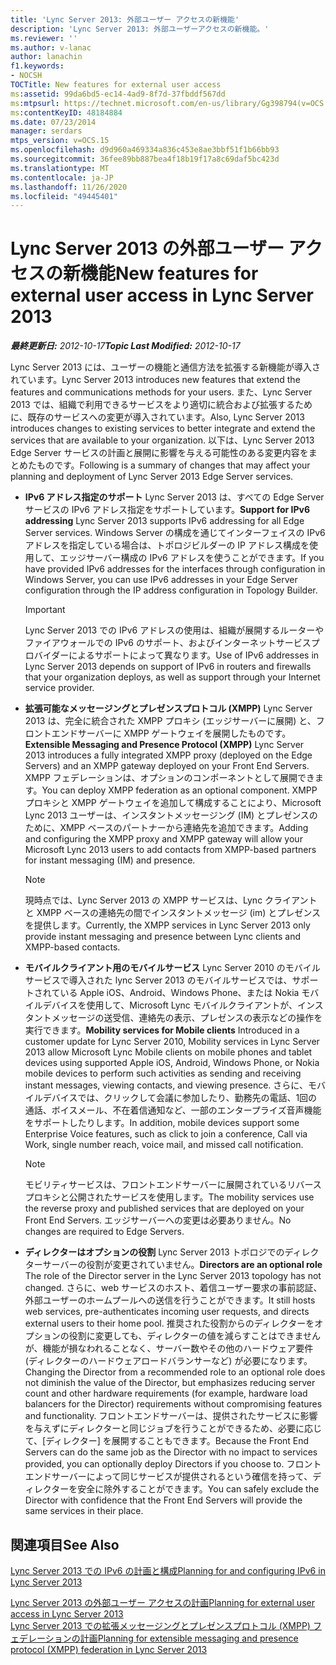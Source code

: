 ```yaml
---
title: 'Lync Server 2013: 外部ユーザー アクセスの新機能'
description: 'Lync Server 2013: 外部ユーザーアクセスの新機能。'
ms.reviewer: ''
ms.author: v-lanac
author: lanachin
f1.keywords:
- NOCSH
TOCTitle: New features for external user access
ms:assetid: 99da6bd5-ec14-4ad9-8f7d-37fbddf567dd
ms:mtpsurl: https://technet.microsoft.com/en-us/library/Gg398794(v=OCS.15)
ms:contentKeyID: 48184884
ms.date: 07/23/2014
manager: serdars
mtps_version: v=OCS.15
ms.openlocfilehash: d9d960a469334a836c453e8ae3bbf51f1b66bb93
ms.sourcegitcommit: 36fee89bb887bea4f18b19f17a8c69daf5bc423d
ms.translationtype: MT
ms.contentlocale: ja-JP
ms.lasthandoff: 11/26/2020
ms.locfileid: "49445401"
---
```

# <a name="new-features-for-external-user-access-in-lync-server-2013"></a><span data-ttu-id="6e3a5-103">Lync Server 2013 の外部ユーザー アクセスの新機能</span><span class="sxs-lookup"><span data-stu-id="6e3a5-103">New features for external user access in Lync Server 2013</span></span>

<div data-xmlns="http://www.w3.org/1999/xhtml">

<div class="topic" data-xmlns="http://www.w3.org/1999/xhtml" data-msxsl="urn:schemas-microsoft-com:xslt" data-cs="https://msdn.microsoft.com/">

<div data-asp="https://msdn2.microsoft.com/asp">



</div>

<div id="mainSection">

<div id="mainBody"><span data-ttu-id="6e3a5-104">

<span> </span></span><span class="sxs-lookup"><span data-stu-id="6e3a5-104">

<span> </span></span></span>

<span data-ttu-id="6e3a5-105">_**最終更新日:** 2012-10-17_</span><span class="sxs-lookup"><span data-stu-id="6e3a5-105">_**Topic Last Modified:** 2012-10-17_</span></span>

<span data-ttu-id="6e3a5-106">Lync Server 2013 には、ユーザーの機能と通信方法を拡張する新機能が導入されています。</span><span class="sxs-lookup"><span data-stu-id="6e3a5-106">Lync Server 2013 introduces new features that extend the features and communications methods for your users.</span></span> <span data-ttu-id="6e3a5-107">また、Lync Server 2013 では、組織で利用できるサービスをより適切に統合および拡張するために、既存のサービスへの変更が導入されています。</span><span class="sxs-lookup"><span data-stu-id="6e3a5-107">Also, Lync Server 2013 introduces changes to existing services to better integrate and extend the services that are available to your organization.</span></span> <span data-ttu-id="6e3a5-108">以下は、Lync Server 2013 Edge Server サービスの計画と展開に影響を与える可能性のある変更内容をまとめたものです。</span><span class="sxs-lookup"><span data-stu-id="6e3a5-108">Following is a summary of changes that may affect your planning and deployment of Lync Server 2013 Edge Server services.</span></span>

  - <span data-ttu-id="6e3a5-109">**IPv6 アドレス指定のサポート**   Lync Server 2013 は、すべての Edge Server サービスの IPv6 アドレス指定をサポートしています。</span><span class="sxs-lookup"><span data-stu-id="6e3a5-109">**Support for IPv6 addressing**   Lync Server 2013 supports IPv6 addressing for all Edge Server services.</span></span> <span data-ttu-id="6e3a5-110">Windows Server の構成を通じてインターフェイスの IPv6 アドレスを指定している場合は、トポロジビルダーの IP アドレス構成を使用して、エッジサーバー構成の IPv6 アドレスを使うことができます。</span><span class="sxs-lookup"><span data-stu-id="6e3a5-110">If you have provided IPv6 addresses for the interfaces through configuration in Windows Server, you can use IPv6 addresses in your Edge Server configuration through the IP address configuration in Topology Builder.</span></span>
    
    <div>
    

    > [!IMPORTANT]  
    > <span data-ttu-id="6e3a5-111">Lync Server 2013 での IPv6 アドレスの使用は、組織が展開するルーターやファイアウォールでの IPv6 のサポート、およびインターネットサービスプロバイダーによるサポートによって異なります。</span><span class="sxs-lookup"><span data-stu-id="6e3a5-111">Use of IPv6 addresses in Lync Server 2013 depends on support of IPv6 in routers and firewalls that your organization deploys, as well as support through your Internet service provider.</span></span>

    
    </div>

  - <span data-ttu-id="6e3a5-112">**拡張可能なメッセージングとプレゼンスプロトコル (XMPP)**   Lync Server 2013 は、完全に統合された XMPP プロキシ (エッジサーバーに展開) と、フロントエンドサーバーに XMPP ゲートウェイを展開したものです。</span><span class="sxs-lookup"><span data-stu-id="6e3a5-112">**Extensible Messaging and Presence Protocol (XMPP)**   Lync Server 2013 introduces a fully integrated XMPP proxy (deployed on the Edge Servers) and an XMPP gateway deployed on your Front End Servers.</span></span> <span data-ttu-id="6e3a5-113">XMPP フェデレーションは、オプションのコンポーネントとして展開できます。</span><span class="sxs-lookup"><span data-stu-id="6e3a5-113">You can deploy XMPP federation as an optional component.</span></span> <span data-ttu-id="6e3a5-114">XMPP プロキシと XMPP ゲートウェイを追加して構成することにより、Microsoft Lync 2013 ユーザーは、インスタントメッセージング (IM) とプレゼンスのために、XMPP ベースのパートナーから連絡先を追加できます。</span><span class="sxs-lookup"><span data-stu-id="6e3a5-114">Adding and configuring the XMPP proxy and XMPP gateway will allow your Microsoft Lync 2013 users to add contacts from XMPP-based partners for instant messaging (IM) and presence.</span></span>
    
    <div>
    

    > [!NOTE]  
    > <span data-ttu-id="6e3a5-115">現時点では、Lync Server 2013 の XMPP サービスは、Lync クライアントと XMPP ベースの連絡先の間でインスタントメッセージ (im) とプレゼンスを提供します。</span><span class="sxs-lookup"><span data-stu-id="6e3a5-115">Currently, the XMPP services in Lync Server 2013 only provide instant messaging and presence between Lync clients and XMPP-based contacts.</span></span>

    
    </div>

  - <span data-ttu-id="6e3a5-116">**モバイルクライアント用のモバイルサービス**   Lync Server 2010 のモバイルサービスで導入された lync Server 2013 のモバイルサービスでは、サポートされている Apple iOS、Android、Windows Phone、または Nokia モバイルデバイスを使用して、Microsoft Lync モバイルクライアントが、インスタントメッセージの送受信、連絡先の表示、プレゼンスの表示などの操作を実行できます。</span><span class="sxs-lookup"><span data-stu-id="6e3a5-116">**Mobility services for Mobile clients**   Introduced in a customer update for Lync Server 2010, Mobility services in Lync Server 2013 allow Microsoft Lync Mobile clients on mobile phones and tablet devices using supported Apple iOS, Android, Windows Phone, or Nokia mobile devices to perform such activities as sending and receiving instant messages, viewing contacts, and viewing presence.</span></span> <span data-ttu-id="6e3a5-117">さらに、モバイルデバイスでは、クリックして会議に参加したり、勤務先の電話、1回の通話、ボイスメール、不在着信通知など、一部のエンタープライズ音声機能をサポートしたりします。</span><span class="sxs-lookup"><span data-stu-id="6e3a5-117">In addition, mobile devices support some Enterprise Voice features, such as click to join a conference, Call via Work, single number reach, voice mail, and missed call notification.</span></span>
    
    <div>
    

    > [!NOTE]  
    > <span data-ttu-id="6e3a5-118">モビリティサービスは、フロントエンドサーバーに展開されているリバースプロキシと公開されたサービスを使用します。</span><span class="sxs-lookup"><span data-stu-id="6e3a5-118">The mobility services use the reverse proxy and published services that are deployed on your Front End Servers.</span></span> <span data-ttu-id="6e3a5-119">エッジサーバーへの変更は必要ありません。</span><span class="sxs-lookup"><span data-stu-id="6e3a5-119">No changes are required to Edge Servers.</span></span>

    
    </div>

  - <span data-ttu-id="6e3a5-120">**ディレクターはオプションの役割**   Lync Server 2013 トポロジでのディレクターサーバーの役割が変更されていません。</span><span class="sxs-lookup"><span data-stu-id="6e3a5-120">**Directors are an optional role**   The role of the Director server in the Lync Server 2013 topology has not changed.</span></span> <span data-ttu-id="6e3a5-121">さらに、web サービスのホスト、着信ユーザー要求の事前認証、外部ユーザーのホームプールへの送信を行うことができます。</span><span class="sxs-lookup"><span data-stu-id="6e3a5-121">It still hosts web services, pre-authenticates incoming user requests, and directs external users to their home pool.</span></span> <span data-ttu-id="6e3a5-122">推奨された役割からのディレクターをオプションの役割に変更しても、ディレクターの値を減らすことはできませんが、機能が損なわれることなく、サーバー数やその他のハードウェア要件 (ディレクターのハードウェアロードバランサーなど) が必要になります。</span><span class="sxs-lookup"><span data-stu-id="6e3a5-122">Changing the Director from a recommended role to an optional role does not diminish the value of the Director, but emphasizes reducing server count and other hardware requirements (for example, hardware load balancers for the Director) requirements without compromising features and functionality.</span></span> <span data-ttu-id="6e3a5-123">フロントエンドサーバーは、提供されたサービスに影響を与えずにディレクターと同じジョブを行うことができるため、必要に応じて、[ディレクター] を展開することもできます。</span><span class="sxs-lookup"><span data-stu-id="6e3a5-123">Because the Front End Servers can do the same job as the Director with no impact to services provided, you can optionally deploy Directors if you choose to.</span></span> <span data-ttu-id="6e3a5-124">フロントエンドサーバーによって同じサービスが提供されるという確信を持って、ディレクターを安全に除外することができます。</span><span class="sxs-lookup"><span data-stu-id="6e3a5-124">You can safely exclude the Director with confidence that the Front End Servers will provide the same services in their place.</span></span>

<div>

## <a name="see-also"></a><span data-ttu-id="6e3a5-125">関連項目</span><span class="sxs-lookup"><span data-stu-id="6e3a5-125">See Also</span></span>


[<span data-ttu-id="6e3a5-126">Lync Server 2013 での IPv6 の計画と構成</span><span class="sxs-lookup"><span data-stu-id="6e3a5-126">Planning for and configuring IPv6 in Lync Server 2013</span></span>](lync-server-2013-planning-for-and-configuring-ipv6.md)  


[<span data-ttu-id="6e3a5-127">Lync Server 2013 の外部ユーザー アクセスの計画</span><span class="sxs-lookup"><span data-stu-id="6e3a5-127">Planning for external user access in Lync Server 2013</span></span>](lync-server-2013-planning-for-external-user-access.md)  
[<span data-ttu-id="6e3a5-128">Lync Server 2013 での拡張メッセージングとプレゼンスプロトコル (XMPP) フェデレーションの計画</span><span class="sxs-lookup"><span data-stu-id="6e3a5-128">Planning for extensible messaging and presence protocol (XMPP) federation in Lync Server 2013</span></span>](lync-server-2013-planning-for-extensible-messaging-and-presence-protocol-xmpp-federation.md)  
  

<span data-ttu-id="6e3a5-129"></div>

</div>

<span> </span>

</div>

</div>

</span><span class="sxs-lookup"><span data-stu-id="6e3a5-129"></div>

</div>

<span> </span>

</div>

</div>

</span></span></div>


